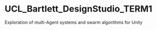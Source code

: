 # UCL_Bartlett_DesignStudio_TERM1

Exploration of multi-Agent systems and swarm algorithms for Unity
